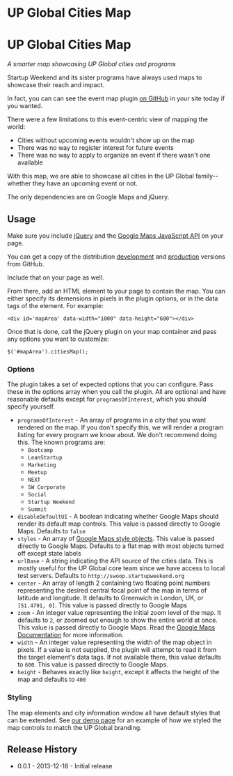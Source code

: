 # UP Global Cities Map
# UP Global Cities Map

_A smarter map showcasing UP Global cities and programs_

Startup Weekend and its sister programs have always used maps to showcase their reach and impact.

In fact, you can can see the event map plugin [on GitHub](https://github.com/StartupWeekend/swmap) in your
site today if you wanted.

There were a few limitations to this event-centric view of mapping the world:

* Cities without upcoming events wouldn't show up on the map
* There was no way to register interest for future events
* There was no way to apply to organize an event if there wasn't one available

With this map, we are able to showcase all cities in the UP Global family--whether they have
an upcoming event or not.

The only dependencies are on Google Maps and jQuery.

## Usage

Make sure you include [jQuery]() and the [Google Maps JavaScript API](https://developers.google.com/maps/documentation/javascript/tutorial) 
on your page.

You can get a copy of the distribution [development](https://raw.github.com/StartupWeekend/cities-map/master/dist/jquery.cities-map.js) and [production](https://raw.github.com/StartupWeekend/cities-map/master/dist/jquery.cities-map.min.js) versions from GitHub.

Include that on your page as well.

From there, add an HTML element to your page to contain the map. You can either specify
its demensions in pixels in the plugin options, or in the data tags of the element. For example:

`<div id='mapArea' data-width="1000" data-height="600"></div>`

Once that is done, call the jQuery plugin on your map container and pass any options you want to customize:

`$('#mapArea').citiesMap();`

### Options

The plugin takes a set of expected options that you can configure. Pass these in the options array when you
call the plugin. All are optional and have reasonable defaults except for `programsOfInterest`, which you should
specify yourself.

* `programsOfInterest` - An array of programs in a city that you want rendered on the map. If you don't specify this, we will render a program listing for every program we know about. We don't recommend doing this. The known programs are:
    * `Bootcamp`
    * `LeanStartup`
    * `Marketing`
    * `Meetup`
    * `NEXT`
    * `SW Corporate`
    * `Social`
    * `Startup Weekend`
    * `Summit`
* `disableDefaultUI` - A boolean indicating whether Google Maps should render its default map controls. This value is passed directly to Google Maps. Defaults to `false`
* `styles` - An array of [Google Maps style objects](https://developers.google.com/maps/documentation/javascript/styling#style_syntax). This value is passed directly to Google Maps. Defaults to a flat map with most objects turned off except state labels
* `urlBase` - A string indicating the API source of the cities data. This is mostly useful for the UP Global core team since we have access to local test servers. Defaults to `http://swoop.startupweekend.org`
* `center` - An array of length 2 containing two floating point numbers representing the desired central focal point of the map in terms of latitude and longitude. It defaults to Greenwich in London, UK, or `[51.4791, 0]`. This value is passed directly to Google Maps
* `zoom` - An integer value representing the initial zoom level of the map. It defaults to `2`, or zoomed out enough to show the entire world at once. This value is passed directly to Google Maps. Read the [Google Maps Documentation](https://developers.google.com/maps/documentation/javascript/tutorial#MapOptions) for more information.
* `width` - An integer value representing the width of the map object in pixels. If a value is not supplied, the plugin will attempt to read it from the target element's data tags. If not available there, this value defaults to `600`. This value is passed directly to Google Maps.
* `height` - Behaves exactly like `height`, except it affects the height of the map and defaults to `400`

### Styling

The map elements and city information window all have default styles that can be extended. See [our demo page](https://github.com/StartupWeekend/cities-map/blob/master/demo.html) for an example of how we styled the map
controls to match the UP Global branding.

## Release History

* 0.0.1 - 2013-12-18 - Initial release
